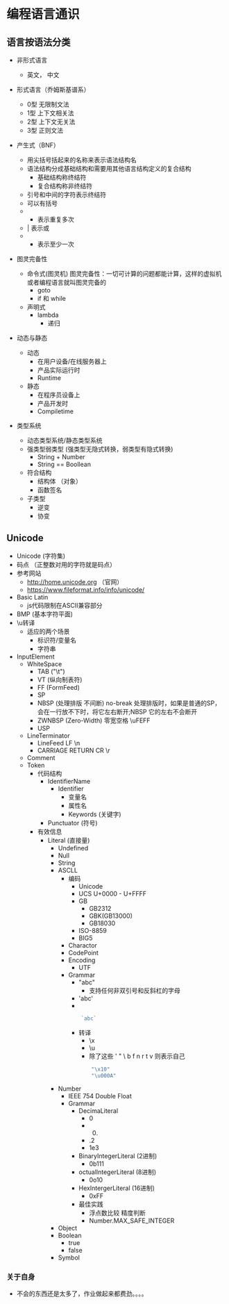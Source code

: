 # 编程语言通识
## 语言按语法分类
- 非形式语言
    - 英文， 中文
- 形式语言（乔姆斯基谱系）
    - 0型 无限制文法
    - 1型 上下文相关法
    - 2型 上下文无关法
    - 3型 正则文法

- 产生式（BNF）
    - 用尖括号括起来的名称来表示语法结构名
    - 语法结构分成基础结构和需要用其他语言结构定义的复合结构
        - 基础结构称终结符
        - 复合结构称非终结符
    - 引号和中间的字符表示终结符
    - 可以有括号
    - * 表示重复多次
    - | 表示或
    - + 表示至少一次
- 图灵完备性
    - 命令式(图灵机)  图灵完备性：一切可计算的问题都能计算，这样的虚拟机或者编程语言就叫图灵完备的
        - goto
        - if 和 while
    - 声明式
        - lambda
            - 递归
- 动态与静态
    - 动态
        - 在用户设备/在线服务器上
        - 产品实际运行时
        - Runtime
    - 静态
        - 在程序员设备上
        - 产品开发时
        - Compiletime
- 类型系统
    - 动态类型系统/静态类型系统
    - 强类型弱类型 (强类型无隐式转换，弱类型有隐式转换)
        - String + Number
        - String == Boollean
    - 符合结构
        - 结构体 （对象）
        - 函数签名 
    - 子类型
        - 逆变
        - 协变

## Unicode
- Unicode (字符集) 
- 码点 （正整数对用的字符就是码点）
- 参考网站
    - http://home.unicode.org （官网）
    - https://www.fileformat.info/info/unicode/
- Basic Latin 
    - js代码限制在ASCII兼容部分
- BMP (基本字符平面)
- \u转译 
    - 适应的两个场景
        - 标识符/变量名
        - 字符串
- InputElement
    - WhiteSpace
        - TAB ("\t")
        - VT (纵向制表符)
        - FF (FormFeed)
        - SP
        - NBSP (处理排版 不间断) no-break 处理排版时，如果是普通的SP，会在一行放不下时，将它左右断开;NBSP 它的左右不会断开
        - ZWNBSP (Zero-Width) 零宽空格 \uFEFF
        - USP
    - LineTerminator
        - LineFeed LF \n
        - CARRIAGE RETURN CR \r
    - Comment
    - Token
        - 代码结构
            - IdentifierName
                - Identifier
                    - 变量名
                    - 属性名
                    - Keywords (关键字)
            - Punctuator (符号)
        - 有效信息
            - Literal (直接量)
                - Undefined
                - Null
                - String
                - ASCLL
                    - 编码
                        - Unicode
                        - UCS U+0000 - U+FFFF
                        - GB
                            - GB2312
                            - GBK(GB13000)
                            - GB18030
                        - ISO-8859
                        - BIG5
                    - Charactor
                    - CodePoint
                    - Encoding
                        - UTF
                    - Grammar
                        - "abc"
                            - 支持任何非双引号和反斜杠的字母
                        - 'abc'
                        - 
                        ```Javascript
                            `abc`
                        ```
                        - 转译
                            - \x
                            - \u
                            - 除了这些 ' " \ b f n r t v 则表示自己
                            ```Javascript
                                "\x10"
                                "\u000A"
                            ```
                - Number
                    - IEEE 754 Double Float
                    - Grammar
                        - DecimaLiteral
                            - 0
                            - 0.
                            - .2
                            - 1e3
                        - BinaryIntegerLiteral (2进制)
                            - 0b111
                        - octuallntegerLiteral (8进制)
                            - 0o10
                        - HexIntergerLiteral (16进制)
                            - 0xFF
                        - 最佳实践
                            - 浮点数比较 精度判断
                            - Number.MAX_SAFE_INTEGER
                - Object
                - Boolean
                    - true
                    - false
                - Symbol

### 关于自身
+ 不会的东西还是太多了，作业做起来都费劲。。。。